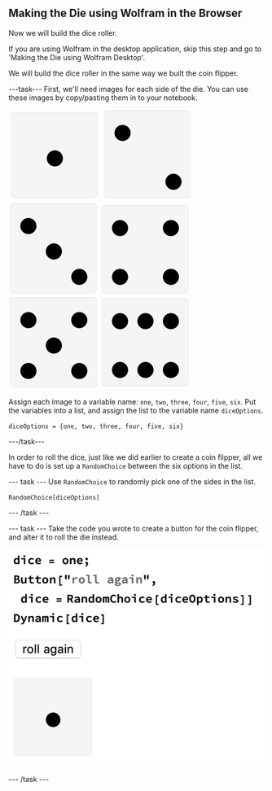  ## Making the Die using Wolfram in the Browser

Now we will build the dice roller.

If you are using Wolfram in the desktop application, skip this step and go to 'Making the Die using Wolfram Desktop'.

We will build the dice roller in the same way we built the coin flipper.

---task---
First, we'll need images for each side of the die. You can use these images by copy/pasting them in to your notebook.

![Dice 1](images/dice1.png)
![Dice 2](images/dice2.png)
![Dice 3](images/dice3.png)
![Dice 4](images/dice4.png)
![Dice 5](images/dice5.png)
![Dice 6](images/dice6.png)

Assign each image to a variable name: `one`, `two`, `three`, `four`, `five`, `six`.
Put the variables into a list, and assign the list to the variable name `diceOptions`.

```
diceOptions = {one, two, three, four, five, six}
```
---/task---

In order to roll the dice, just like we did earlier to create a coin flipper, all we have to do is set up a `RandomChoice` between the six options in the list.

--- task ---
Use `RandomChoice` to randomly pick one of the sides in the list.

```
RandomChoice[diceOptions]
```

--- /task ---

--- task ---
Take the code you wrote to create a button for the coin flipper, and alter it to roll the die instead.

![Dynamic Button Dice](images/ButtonDynamicDice.png)

--- /task ---